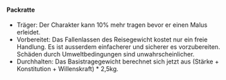 #### Packratte

* Träger: Der Charakter kann 10% mehr tragen bevor er einen Malus erleidet.
* Vorbereitet: Das Fallenlassen des Reisegewicht kostet nur ein freie Handlung. Es ist ausserdem einfacherer und
sicherer es vorzubereiten. Schäden durch Umweltbedingungen sind unwahrscheinlicher.
* Durchhalten: Das Basistragegewicht berechnet sich jetzt aus (Stärke + Konstitution + Willenskraft) * 2,5kg.

